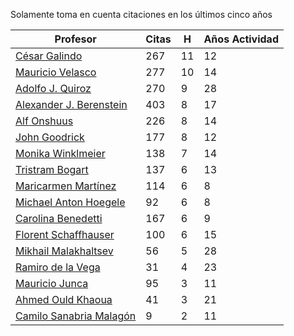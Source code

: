 Solamente toma en cuenta citaciones en los últimos cinco años

Profesor | Citas | H | Años Actividad |
----  | ----- | --- | --- |
[César Galindo](https://scholar.google.com/citations?user=ozJrzUEAAAAJ&hl=en) | 267 | 11 | 12|
[Mauricio Velasco](https://scholar.google.com/citations?user=2Z8U2DcAAAAJ&hl=en)| 277| 10| 14|
[Adolfo J. Quiroz](https://scholar.google.com/citations?user=qwMDh-4AAAAJ&hl=en)|270 | 9 | 28|
[Alexander J. Berenstein](https://scholar.google.com/citations?user=MVlKsDoAAAAJ&hl=en)| 403 | 8| 17|
[Alf Onshuus](https://scholar.google.com/citations?user=Ov2U9EoAAAAJ&hl=en)| 226 | 8 | 14 |
[John Goodrick](https://scholar.google.com/citations?user=yXqz5t0AAAAJ&hl=en)| 177| 8 | 12|
[Monika Winklmeier](https://scholar.google.com/citations?user=rHoZFKQAAAAJ&hl=en)| 138 | 7 | 14 |
[Tristram Bogart](https://scholar.google.com/citations?user=YbicPRQAAAAJ&hl=en) | 137 | 6| 13 |
[Maricarmen Martínez](https://scholar.google.com/citations?user=Q0fgYywAAAAJ&hl=en) | 114 | 6 | 8 |
[Michael Anton Hoegele](https://scholar.google.com/citations?user=HHSb1iEAAAAJ&hl=en) | 92 | 6 | 8 |
[Carolina Benedetti](https://scholar.google.com/citations?user=b8qfHuwAAAAJ&hl=en)| 167 | 6 | 9|
[Florent Schaffhauser](https://scholar.google.com/citations?user=Xu_2niIAAAAJ&hl=en)| 100 | 6 |15|
[Mikhail Malakhaltsev](https://scholar.google.com/citations?user=wvkXwR4AAAAJ&hl=en)| 56 | 5 |28|
[Ramiro de la Vega](https://scholar.google.com/citations?user=5v8TawIAAAAJ&hl=en)| 31 | 4 | 23|
[Mauricio Junca](https://scholar.google.com/citations?user=CoIlxH0AAAAJ&hl=en)| 95 | 3 | 11|
[Ahmed Ould Khaoua](https://scholar.google.com/citations?user=GwCiTdkAAAAJ&hl=en)| 41 | 3|21|
[Camilo Sanabria Malagón](https://scholar.google.com/citations?user=gYNPrDQAAAAJ&hl=en)| 9 |2 |11 |
